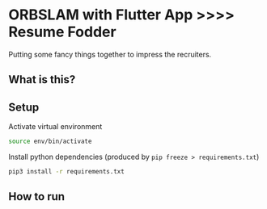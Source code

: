 # ORBSLAM with Flutter App >>>> Resume Fodder

Putting some fancy things together to impress the recruiters.

## What is this?

## Setup 

Activate virtual environment

```bash
source env/bin/activate
```

Install python dependencies (produced by `pip freeze > requirements.txt`)
    
```bash
pip3 install -r requirements.txt
```


## How to run


